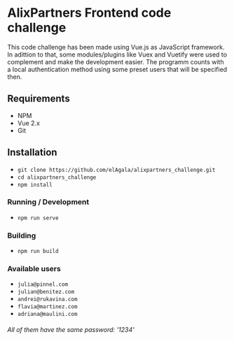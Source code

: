 # AlixPartners Frontend code challenge

This code challenge has been made using Vue.js as JavaScript framework. In adittion to that, some modules/plugins like
Vuex and Vuetify were used to complement and make the development easier.
The programm counts with a local authentication method using some preset users that will be specified then.

## Requirements

* NPM
* Vue 2.x
* Git

## Installation

* `git clone https://github.com/elAgala/alixpartners_challenge.git`
* `cd alixpartners_challenge`
* `npm install`

### Running / Development

* `npm run serve`

### Building

* `npm run build`

### Available users

* `julia@pinnel.com`
* `julian@benitez.com`
* `andrei@rukavina.com`
* `flavia@martinez.com`
* `adriana@maulini.com`

###### All of them have the same password: '1234'

